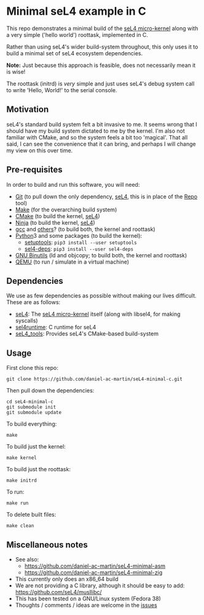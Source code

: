 Minimal seL4 example in C
=========================

This repo demonstrates a minimal build of the [seL4 micro-kernel] along
with a very simple ('hello world') roottask, implemented in C.

Rather than using seL4's wider build-system throughout, this only uses it
to build a minimal set of seL4 ecosystem dependencies.

**Note:** Just because this approach is feasible, does not necessarily
mean it is wise!

The roottask (initrd) is _very_ simple and just uses seL4's debug
system call to write 'Hello, World!' to the serial console.


Motivation
----------

seL4's standard build system felt a bit invasive to me. It seems wrong
that I should have my build system dictated to me by the kernel. I'm also
not familiar with CMake, and so the system feels a bit too 'magical'.
That all said, I can see the convenience that it can bring, and perhaps I
will change my view on this over time.


Pre-requisites
--------------

In order to build and run this software, you will need:
- [Git]  (to pull down the only dependency, [seL4], this is in place of
  the [Repo] tool)
- [Make]  (for the overarching build system)
- [CMake]  (to build the kernel, [seL4])
- [Ninja]  (to build the kernel, [seL4])
- [gcc] and [others]?  (to build both, the kernel and roottask)
- [Python]3 and some packages (to build the kernel):
  - [setuptools]: `pip3 install --user setuptools`
  - [sel4-deps]: `pip3 install --user sel4-deps`
- [GNU Binutils]  (ld and objcopy; to build both, the kernel and
  roottask)
- [QEMU]  (to run / simulate in a virtual machine)


Dependencies
------------

We use as few dependencies as possible without making our lives difficult. These are as follows:
- [seL4](https://github.com/seL4/seL4): The [seL4 micro-kernel] itself (along with libsel4, for making syscalls)
- [sel4runtime](https://github.com/seL4/sel4runtime): C runtime for seL4
- [seL4_tools](https://github.com/seL4/seL4_tools): Provides seL4's CMake-based build-system


Usage
-----

First clone this repo:
```shell
git clone https://github.com/daniel-ac-martin/seL4-minimal-c.git
```

Then pull down the dependencies:
```shell
cd seL4-minimal-c
git submodule init
git submodule update
```

To build everything:
```shell
make
```

To build just the kernel:
```shell
make kernel
```

To build just the roottask:
```shell
make initrd
```

To run:
```shell
make run
```

To delete built files:
```shell
make clean
```


Miscellaneous notes
-------------------

- See also:
  - https://github.com/daniel-ac-martin/seL4-minimal-asm
  - https://github.com/daniel-ac-martin/seL4-minimal-zig
- This currently only does an x86_64 build
- We are not providing a C library, although it should be easy to add: https://github.com/seL4/musllibc/
- This has been tested on a GNU/Linux system (Fedora 38)
- Thoughts / comments / ideas are welcome in the [issues]


[seL4 micro-kernel]: https://sel4.systems/
[Git]: https://git-scm.com/
[seL4]: https://sel4.systems/
[Repo]: https://source.android.com/docs/setup/download#repo
[Make]: https://www.gnu.org/software/make/
[CMake]: https://cmake.org/
[Ninja]: https://ninja-build.org/
[gcc]: https://gcc.gnu.org/
[others]: https://docs.sel4.systems/projects/buildsystem/host-dependencies.html#base-build-dependencies
[Python]: https://www.python.org/
[setuptools]: https://pypi.org/project/setuptools/
[sel4-deps]: https://pypi.org/project/sel4-deps/
[GNU Binutils]: https://www.gnu.org/software/binutils/
[QEMU]: https://www.qemu.org/
[issues]: https://github.com/daniel-ac-martin/seL4-minimal-c/issues

